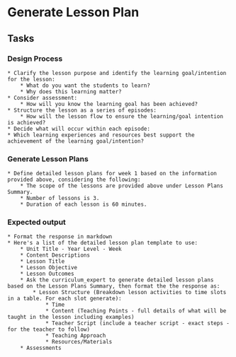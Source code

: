 
# Generate Lesson Plan





## Tasks

### Design Process

    * Clarify the lesson purpose and identify the learning goal/intention for the lesson:
        * What do you want the students to learn?
        * Why does this learning matter?
    * Consider assessment:
        * How will you know the learning goal has been achieved?
    * Structure the lesson as a series of episodes:
        * How will the lesson flow to ensure the learning/goal intention is achieved?
    * Decide what will occur within each episode:
    * Which learning experiences and resources best support the achievement of the learning goal/intention?

### Generate Lesson Plans

    * Define detailed lesson plans for week 1 based on the information provided above, considering the following:
        * The scope of the lessons are provided above under Lesson Plans Summary.
        * Number of lessons is 3.
        * Duration of each lesson is 60 minutes.

### Expected output

    * Format the response in markdown
    * Here's a list of the detailed lesson plan template to use:
        * Unit Title - Year Level - Week
        * Content Descriptions
        * Lesson Title
        * Lesson Objective
        * Lesson Outcomes
        * Ask the curriculum_expert to generate detailed lesson plans based on the Lesson Plans Summary, then format the the response as:
            * Lesson Structure (Breakdown lesson activities to time slots in a table. For each slot generate):
                * Time
                * Content (Teaching Points - full details of what will be taught in the lesson including examples)
                * Teacher Script (include a teacher script - exact steps - for the teacher to follow)
                * Teaching Approach
                * Resources/Materials
        * Assessments

